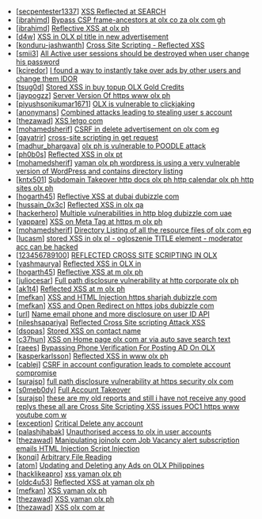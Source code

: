 * [[secpentester1337](https://hackerone.com/secpentester1337)] [XSS Reflected at SEARCH  ](https://hackerone.com/reports/429647)
* [[ibrahimd](https://hackerone.com/ibrahimd)] [Bypass CSP frame-ancestors at olx co za olx com gh](https://hackerone.com/reports/371980)
* [[ibrahimd](https://hackerone.com/ibrahimd)] [Reflective XSS at olx ph](https://hackerone.com/reports/361647)
* [[d4w](https://hackerone.com/d4w)] [XSS in OLX pl  title in new advertisement ](https://hackerone.com/reports/267473)
* [[konduru-jashwanth](https://hackerone.com/konduru-jashwanth)] [Cross Site Scripting - Reflected XSS](https://hackerone.com/reports/150568)
* [[smii3](https://hackerone.com/smii3)] [All Active user sessions should be destroyed when user change his password ](https://hackerone.com/reports/150540)
* [[kciredor](https://hackerone.com/kciredor)] [I found a way to instantly take over ads by other users and change them IDOR ](https://hackerone.com/reports/253929)
* [[tsug0d](https://hackerone.com/tsug0d)] [Stored XSS in buy topup OLX Gold Credits ](https://hackerone.com/reports/169625)
* [[jaypogzz](https://hackerone.com/jaypogzz)] [Server Version Of https  www olx ph ](https://hackerone.com/reports/197238)
* [[piyushsonikumar1671](https://hackerone.com/piyushsonikumar1671)] [ OLX is vulnerable to clickjaking](https://hackerone.com/reports/231713)
* [[anonymans](https://hackerone.com/anonymans)] [Combined attacks leading to stealing user s account](https://hackerone.com/reports/205529)
* [[thezawad](https://hackerone.com/thezawad)] [XSS   letgo com](https://hackerone.com/reports/150822)
* [[mohamedsherif](https://hackerone.com/mohamedsherif)] [CSRF in delete advertisement on olx com eg](https://hackerone.com/reports/178384)
* [[gayatrir](https://hackerone.com/gayatrir)] [cross-site scripting in get request](https://hackerone.com/reports/150944)
* [[madhur_bhargava](https://hackerone.com/madhur_bhargava)] [olx ph is vulnerable to POODLE attack](https://hackerone.com/reports/192284)
* [[ph0b0s](https://hackerone.com/ph0b0s)] [Reflected XSS in olx pt](https://hackerone.com/reports/206125)
* [[mohamedsherif](https://hackerone.com/mohamedsherif)] [yaman olx ph wordpress is using a very vulnerable version of WordPress and contains directory listing](https://hackerone.com/reports/202918)
* [[kntx501](https://hackerone.com/kntx501)] [Subdomain Takeover http  docs olx ph  http  calendar olx ph  http  sites olx ph ](https://hackerone.com/reports/206516)
* [[hogarth45](https://hackerone.com/hogarth45)] [Reflective XSS at dubai dubizzle com](https://hackerone.com/reports/177619)
* [[hussain_0x3c](https://hackerone.com/hussain_0x3c)] [Reflected XSS in olx qa ](https://hackerone.com/reports/191332)
* [[hackerhero](https://hackerone.com/hackerhero)] [Multiple vulnerabilities in http  blog dubizzle com uae](https://hackerone.com/reports/188279)
* [[yappare](https://hackerone.com/yappare)] [XSS on Meta Tag at https  m olx ph](https://hackerone.com/reports/157813)
* [[mohamedsherif](https://hackerone.com/mohamedsherif)] [Directory Listing of all the resource files of olx com eg ](https://hackerone.com/reports/175760)
* [[lucasm](https://hackerone.com/lucasm)] [stored XSS in olx pl - ogloszenie TITLE element - moderator acc can be hacked](https://hackerone.com/reports/150668)
* [[123456789100](https://hackerone.com/123456789100)] [REFLECTED CROSS SITE SCRIPTING IN OLX](https://hackerone.com/reports/151305)
* [[yashmaurya](https://hackerone.com/yashmaurya)] [Reflected XSS in OLX in](https://hackerone.com/reports/175801)
* [[hogarth45](https://hackerone.com/hogarth45)] [Reflective XSS at m olx ph](https://hackerone.com/reports/177230)
* [[juliocesar](https://hackerone.com/juliocesar)] [Full path disclosure vulnerability at http  corporate olx ph](https://hackerone.com/reports/171048)
* [[ak1t4](https://hackerone.com/ak1t4)] [Reflected XSS at m olx ph](https://hackerone.com/reports/175410)
* [[mefkan](https://hackerone.com/mefkan)] [XSS and HTML Injection https  sharjah dubizzle com ](https://hackerone.com/reports/162296)
* [[mefkan](https://hackerone.com/mefkan)] [XSS and Open Redirect on https  jobs dubizzle com ](https://hackerone.com/reports/167107)
* [[url](https://hackerone.com/url)] [Name email phone and more disclosure on user ID API ](https://hackerone.com/reports/171917)
* [[nileshsapariya](https://hackerone.com/nileshsapariya)] [Reflected Cross Site scripting Attack XSS ](https://hackerone.com/reports/150837)
* [[dsopas](https://hackerone.com/dsopas)] [Stored XSS on contact name](https://hackerone.com/reports/152069)
* [[c37hun](https://hackerone.com/c37hun)] [XSS on Home page olx com ar via auto save search text](https://hackerone.com/reports/151691)
* [[raees](https://hackerone.com/raees)] [Bypassing Phone Verification For Posting AD On OLX](https://hackerone.com/reports/165854)
* [[kasperkarlsson](https://hackerone.com/kasperkarlsson)] [Reflected XSS in www olx ph](https://hackerone.com/reports/150746)
* [[cablej](https://hackerone.com/cablej)] [CSRF in account configuration leads to complete account compromise](https://hackerone.com/reports/150586)
* [[surajsp](https://hackerone.com/surajsp)] [full path disclosure vulnerability at https  security olx com ](https://hackerone.com/reports/159481)
* [[s0meb0dy](https://hackerone.com/s0meb0dy)] [Full Account Takeover ](https://hackerone.com/reports/159202)
* [[surajsp](https://hackerone.com/surajsp)] [these are my old reports and still i have not receive any good replys these all are Cross Site Scripting XSS issues POC1 https  www youtube com w](https://hackerone.com/reports/157889)
* [[exception](https://hackerone.com/exception)] [ Critical Delete any account ](https://hackerone.com/reports/158872)
* [[palashjhabak](https://hackerone.com/palashjhabak)] [Unauthorised access to olx in user accounts ](https://hackerone.com/reports/155130)
* [[thezawad](https://hackerone.com/thezawad)] [Manipulating joinolx com Job Vacancy alert subscription emails HTML Injection  Script Injection ](https://hackerone.com/reports/151149)
* [[konqi](https://hackerone.com/konqi)] [Arbitrary File Reading](https://hackerone.com/reports/150783)
* [[atom](https://hackerone.com/atom)] [Updating and Deleting any Ads on OLX Philippines ](https://hackerone.com/reports/150631)
* [[hacklikeapro](https://hackerone.com/hacklikeapro)] [xss yaman olx ph](https://hackerone.com/reports/151310)
* [[oldc4u53](https://hackerone.com/oldc4u53)] [Reflected XSS at yaman olx ph](https://hackerone.com/reports/151258)
* [[mefkan](https://hackerone.com/mefkan)] [XSS yaman olx ph](https://hackerone.com/reports/151147)
* [[thezawad](https://hackerone.com/thezawad)] [XSS  yaman olx ph](https://hackerone.com/reports/150565)
* [[thezawad](https://hackerone.com/thezawad)] [XSS   olx com ar](https://hackerone.com/reports/150560)
